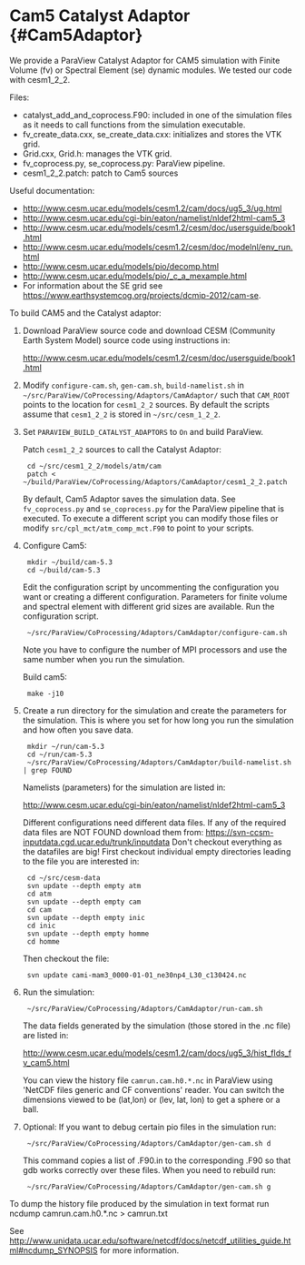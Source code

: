 Cam5 Catalyst Adaptor  {#Cam5Adaptor}
=====================

We provide a ParaView Catalyst Adaptor for CAM5 simulation
with Finite Volume (fv) or Spectral Element (se) dynamic modules.
We tested our code with cesm1_2_2.

Files:

* catalyst_add_and_coprocess.F90: included in one of the simulation
    files as it needs to call functions from the simulation
    executable.
* fv_create_data.cxx, se_create_data.cxx: initializes and stores the VTK grid.
* Grid.cxx, Grid.h: manages the VTK grid.
* fv_coprocess.py, se_coprocess.py: ParaView pipeline.
* cesm1_2_2.patch: patch to Cam5 sources

Useful documentation:

* <http://www.cesm.ucar.edu/models/cesm1.2/cam/docs/ug5_3/ug.html>
* <http://www.cesm.ucar.edu/cgi-bin/eaton/namelist/nldef2html-cam5_3>
* <http://www.cesm.ucar.edu/models/cesm1.2/cesm/doc/usersguide/book1.html>
* <http://www.cesm.ucar.edu/models/cesm1.2/cesm/doc/modelnl/env_run.html>
* <http://www.cesm.ucar.edu/models/pio/decomp.html>
* <http://www.cesm.ucar.edu/models/pio/_c_a_mexample.html>
* For information about the SE grid see <https://www.earthsystemcog.org/projects/dcmip-2012/cam-se>.

To build CAM5 and the Catalyst adaptor:

1. Download ParaView source code and
   download CESM (Community Earth System Model) source code using instructions in:

    <http://www.cesm.ucar.edu/models/cesm1.2/cesm/doc/usersguide/book1.html>

2. Modify `configure-cam.sh`, `gen-cam.sh`, `build-namelist.sh` in
   `~/src/ParaView/CoProcessing/Adaptors/CamAdaptor/`
   such that `CAM_ROOT` points to the location for `cesm1_2_2` sources.
   By default the scripts assume that `cesm1_2_2` is stored in `~/src/cesm_1_2_2`.

3. Set `PARAVIEW_BUILD_CATALYST_ADAPTORS` to `On` and build ParaView.

    Patch `cesm1_2_2` sources to call the Catalyst Adaptor:

        cd ~/src/cesm1_2_2/models/atm/cam
        patch < ~/build/ParaView/CoProcessing/Adaptors/CamAdaptor/cesm1_2_2.patch

    By default, Cam5 Adaptor saves the simulation data. See `fv_coprocess.py` and `se_coprocess.py`
    for the ParaView pipeline that is executed. To execute a different script you can modify those files
    or modify `src/cpl_mct/atm_comp_mct.F90` to point to your scripts.

4. Configure Cam5:

        mkdir ~/build/cam-5.3
        cd ~/build/cam-5.3

    Edit the configuration script by uncommenting the configuration
    you want or creating a different configuration. Parameters for
    finite volume and spectral element with different grid sizes are
    available. Run the configuration script.

        ~/src/ParaView/CoProcessing/Adaptors/CamAdaptor/configure-cam.sh

    Note you have to configure the number of MPI processors and use the same
    number when you run the simulation.

    Build cam5:

        make -j10

5. Create a run directory for the simulation and create the parameters
   for the simulation. This is where you set for how long you run the
   simulation and how often you save data.

        mkdir ~/run/cam-5.3
        cd ~/run/cam-5.3
        ~/src/ParaView/CoProcessing/Adaptors/CamAdaptor/build-namelist.sh | grep FOUND
   Namelists (parameters) for the simulation are listed in:

   <http://www.cesm.ucar.edu/cgi-bin/eaton/namelist/nldef2html-cam5_3>

    Different configurations need different data files. If any of the required
    data files are NOT FOUND download them from:
    <https://svn-ccsm-inputdata.cgd.ucar.edu/trunk/inputdata>
    Don't checkout everything as the datafiles are big!
    First checkout individual empty directories leading to the file you
    are interested in:

        cd ~/src/cesm-data
        svn update --depth empty atm
        cd atm
        svn update --depth empty cam
        cd cam
        svn update --depth empty inic
        cd inic
        svn update --depth empty homme
        cd homme

    Then checkout the file:

        svn update cami-mam3_0000-01-01_ne30np4_L30_c130424.nc

6. Run the simulation:

        ~/src/ParaView/CoProcessing/Adaptors/CamAdaptor/run-cam.sh

    The data fields generated by the simulation (those stored in the
    .nc file) are listed in:

   <http://www.cesm.ucar.edu/models/cesm1.2/cam/docs/ug5_3/hist_flds_fv_cam5.html>

   You can view the history file `camrun.cam.h0.*.nc` in ParaView
   using 'NetCDF files generic and CF conventions' reader. You can
   switch the dimensions viewed to be (lat,lon) or (lev, lat, lon) to
   get a sphere or a ball.

7. Optional: If you want to debug certain pio files in the simulation run:

        ~/src/ParaView/CoProcessing/Adaptors/CamAdaptor/gen-cam.sh d

    This command copies a list of .F90.in to the corresponding .F90
    so that gdb works correctly over these files. When you need to rebuild
    run:

        ~/src/ParaView/CoProcessing/Adaptors/CamAdaptor/gen-cam.sh g


To dump the history file produced by the simulation in text format run
    ncdump camrun.cam.h0.*.nc > camrun.txt

See <http://www.unidata.ucar.edu/software/netcdf/docs/netcdf_utilities_guide.html#ncdump_SYNOPSIS>
for more information.
